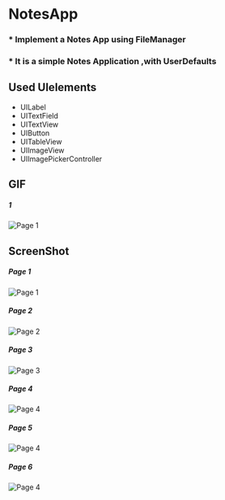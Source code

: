 # NotesApp
### * Implement a Notes App using FileManager
### * It is a simple Notes Application ,with UserDefaults
## Used UIelements
- UILabel
- UITextField
- UITextView
- UIButton
- UITableView
- UIImageView
- UIImagePickerController

## GIF
#####  1
![Page 1](Notes.gif)
## ScreenShot
##### Page 1
![Page 1](N1.png)

##### Page 2
![Page 2](N2.png)

##### Page 3
![Page 3](N3.png)

##### Page 4
![Page 4](N4.png)

##### Page 5
![Page 4](N5.png)

##### Page 6
![Page 4](N6.png)


